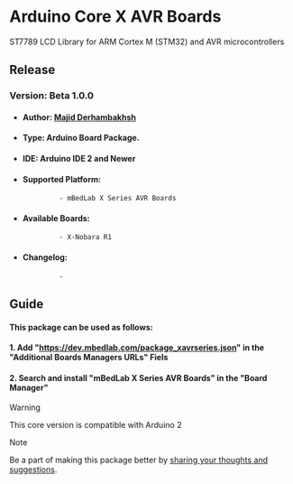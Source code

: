 # Arduino Core X AVR Boards
ST7789 LCD Library for ARM Cortex M (STM32) and AVR microcontrollers

## Release
### Version: Beta 1.0.0
- #### Author: [Majid Derhambakhsh](https://github.com/majid-derhambakhsh)

- #### Type: Arduino Board Package.

- #### IDE: Arduino IDE 2 and Newer

- #### Supported Platform:
               - mBedLab X Series AVR Boards

- #### Available Boards:
               - X-Nobara R1

- #### Changelog:
               -   

## Guide

#### This package can be used as follows:
#### 1.  Add "https://dev.mbedlab.com/package_xavrseries.json" in the "Additional Boards Managers URLs" Fiels
#### 2.  Search and install "mBedLab X Series AVR Boards" in the "Board Manager"

> [!WARNING]
> This core version is compatible with Arduino 2

> [!NOTE]
> Be a part of making this package better by [sharing your thoughts and suggestions](mailto:majid.derhambakhsh@outlook.com).
